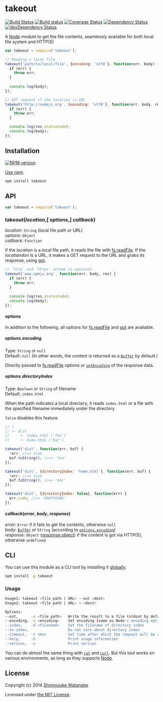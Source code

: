# takeout

[![Build Status](https://travis-ci.org/shinnn/takeout.svg?branch=master)](https://travis-ci.org/shinnn/takeout)
[![Build status](https://ci.appveyor.com/api/projects/status/jcn6afxqfy27y69r?svg=true)](https://ci.appveyor.com/project/ShinnosukeWatanabe/takeout)
[![Coverage Status](https://img.shields.io/coveralls/shinnn/takeout.svg?style=flat)](https://coveralls.io/r/shinnn/takeout)
[![Dependency Status](https://david-dm.org/shinnn/takeout.svg)](https://david-dm.org/shinnn/takeout)
[![devDependency Status](https://david-dm.org/shinnn/takeout/dev-status.svg)](https://david-dm.org/shinnn/takeout#info=devDependencies)

A [Node] module to get the file contents, seamlessly available for both local file system and HTTP(S)

```javascript
var takeout = require('takeout');

// Reading a local file
takeout('path/to/local/file', {encoding: 'utf8'}, function(err, body) {
  if (err) {
    throw err;
  }
  
  console.log(body);
});

// GET request if the location is URL
takeout('http://nodejs.org', {encoding: 'utf8'}, function(err, body, res) {
  if (err) {
    throw err;
  }

  console.log(res.statusCode);
  console.log(body);
});
```

## Installation

[![NPM version](https://img.shields.io/npm/v/takeout.svg?style=flat)](https://www.npmjs.com/package/takeout)

[Use npm](https://docs.npmjs.com/cli/install).

```sh
npm install takeout
```

## API

```javascript
var takeout = require('takeout');
```

### takeout(*location*,[ *options*,] *callback*)

*location*: `String` (local file path or URL)  
*options*: `Object`  
*callback*: `Function`

If the *location* is a local file path, it reads the file with [fs.readFile](http://nodejs.org/api/fs.html#fs_fs_readfile_filename_options_callback). If the *locatiandon* is a URL, it makes a GET request to the URL and grabs its response, using [got](https://github.com/sindresorhus/got). 

```javascript
// `http` and `https` scheme is optional.
takeout('www.npmjs.org', function(err, body, res) {
  if (err) {
    throw err;
  }

  console.log(res.statusCode);
  console.log(body);
});
```

#### options

In addition to the following, all options for [fs.readFile](http://nodejs.org/api/fs.html#fs_fs_readfile_filename_options_callback) and [got](https://github.com/sindresorhus/got#options) are available.

##### options.encoding

Type: `String` or `null`  
Default: `null` (In other words, the content is returned as a [`Buffer`][buffer] by default.)

Directly passed to [fs.readFile](http://nodejs.org/api/fs.html#fs_fs_readfile_filename_options_callback) options or [`setEncoding`](http://nodejs.org/api/stream.html#stream_readable_setencoding_encoding) of the response data.

##### options.directoryIndex

Type: `Boolean` or `String` of filename  
Default: `index.html`

When the path indicates a local directory, it reads `index.html` or a file with the specified filename immediately under the directory.

`false` disables this feature.

```javascript
// |
// +- dist
//     +- index.html ('foo')
//     +- home.html ('bar')

takeout('dist', function(err, buf) {
  !err; //=> true
  buf.toString(); //=> 'foo'
});

takeout('dist', {directoryIndex: 'home.html'}, function(err, buf) {
  !err; //=> true
  buf.toString(); //=> 'bar'
});

takeout('dist', {directoryIndex: false}, function(err) {
  err.code; //=> 'ENOTFOUND'
});
```

#### callback(*error*, *body*, *response*)

*error*: `Error` if it fails to get the contents, otherwise `null`  
*body*: [`Buffer`][buffer] or `String` (according to [`options.encoding`](#optionsencoding))  
*response*: `Object` ([response object](http://nodejs.org/api/http.html#http_http_incomingmessage)) if the content is got via HTTP(S), otherwise `undefined`

## CLI

You can use this module as a CLI tool by installing it [globally](https://docs.npmjs.com/files/folders#global-installation).

```sh
npm install -g takeout
```

### Usage

```sh
Usage1: takeout <file path | URL> --out <dest>
Usage2: takeout <file path | URL> > <dest>

Options:
--out,      -o <file path>   Write the result to a file (stdout by default)
--encoding, -e <encoding>    Set encoding (same as Node's encoding option)
--index,    -d <filename>    Set the filename of directory index
--no-index,                  Do not care about directory index
--timeout,  -t <ms>          Set time after which the request will be aborted
--help,     -h               Print usage information
--version,  -v               Print version
```

You can do almost the same thing with [`cat`](http://tldp.org/LDP/abs/html/basic.html#CATREF) and [`curl`](http://curl.haxx.se/docs/). But this tool works on various environments, as long as they supports [Node].

## License

Copyright (c) 2014 [Shinnosuke Watanabe](https://github.com/shinnn)

Licensed under [the MIT License](./LICENSE).

[buffer]: http://nodejs.org/api/buffer.html#buffer_class_buffer
[Node]: http://nodejs.org/
